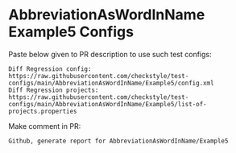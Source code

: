 # AbbreviationAsWordInName Example5 Configs
Paste below given to PR description to use such test configs:
```
Diff Regression config: https://raw.githubusercontent.com/checkstyle/test-configs/main/AbbreviationAsWordInName/Example5/config.xml
Diff Regression projects: https://raw.githubusercontent.com/checkstyle/test-configs/main/AbbreviationAsWordInName/Example5/list-of-projects.properties
```
Make comment in PR:
```
Github, generate report for AbbreviationAsWordInName/Example5
```
